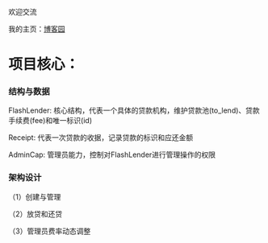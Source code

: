 欢迎交流

我的主页：[博客园](https://www.cnblogs.com/live-passion)

# 项目核心：
### 结构与数据
FlashLender<T>: 核心结构，代表一个具体的贷款机构，维护贷款池(to_lend)、贷款手续费(fee)和唯一标识(id)


Receipt<T>: 代表一次贷款的收据，记录贷款的标识和应还金额


AdminCap: 管理员能力，控制对FlashLender进行管理操作的权限


### 架构设计
（1）创建与管理


（2）放贷和还贷


（3）管理员费率动态调整
